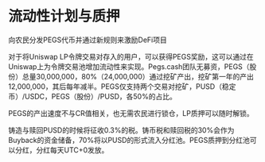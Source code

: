 # 流动性计划与质押

向农民分发PEGS代币并通过新规则来激励DeFi项目

对于将Uniswap LP令牌交易对存入的用户，可以获得PEGS奖励，这可以通过在Uniswap上为令牌交易池增加流动性来实现。Pegs.cash团队无募资，PEGS（股份）总量30,000,000，80%（24,000,000）通过挖矿产出，挖矿第一年的产出12,000,000，其后每年减半。PEGS仅支持两个交易对挖矿，PUSD（稳定币）/USDC，PEGS（股份）/PUSD，各50%的占比。

PEGS的产出速度不与CR值相关，也无需农民进行锁仓，LP质押可以随时解锁。

铸造与赎回PUSD的时候将征收0.3%的税。铸币税和赎回税的30%会作为Buyback的资金储备，70%将以PUSD的形式流入分红池。PEGS质押到分红池可以分红，分红每天UTC+0发放。

